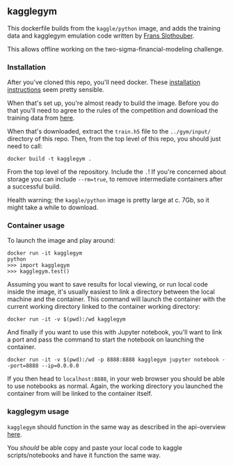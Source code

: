 ## kagglegym

This dockerfile builds from the `kaggle/python` image, and adds the training data
and kagglegym emulation code written by
[Frans Slothouber](https://www.kaggle.com/slothouber/two-sigma-financial-modeling/kagglegym-emulation).

This allows offline working on the two-sigma-financial-modeling challenge.

### Installation

After you've cloned this repo, you'll need docker. These [installation instructions](https://www.digitalocean.com/community/tutorials/how-to-install-and-use-docker-on-ubuntu-16-04#step-6-—-committing-changes-in-a-container-to-a-docker-image) seem pretty sensible.

When that's set up, you're almost ready to build the image. Before you do that you'll need to agree
to the rules of the competition and download the training data from [here](https://www.kaggle.com/c/two-sigma-financial-modeling/data).

When that's downloaded, extract the `train.h5` file to the `../gym/input/` directory
of this repo. Then, from the top level of this repo, you should just need to call:
```
docker build -t kagglegym .
```
From the top level of the repository. Include the `.`! If you're concerned about storage you can include `--rm=true`, to remove intermediate containers after a successful build.

Health warning; the `kaggle/python` image is pretty large at c. 7Gb, so it might
take a while to download.

### Container usage

To launch the image and play around:

```
docker run -it kagglegym
python
>>> import kagglegym
>>> kagglegym.test()
```

Assuming you want to save results for local viewing, or run local code inside
the image, it's usually easiest to link a directory between the local machine
and the container. This command will launch the container with the current
working directory linked to the container working directory:

```
docker run -it -v $(pwd):/wd kagglegym
```

And finally if you want to use this with Jupyter notebook, you'll want to link a port
and pass the command to start the notebook on launching the container.
```
docker run -it -v $(pwd):/wd -p 8888:8888 kagglegym jupyter notebook --port=8888 --ip=0.0.0.0
```
If you then head to `localhost:8888`, in your web browser you should be able to
use notebooks as normal. Again, the working directory you launched the container
from will be linked to the container itself.

### kagglegym usage

`kagglegym` should function in the same way as described in the api-overview [here](https://www.kaggle.com/jeffmoser/two-sigma-financial-modeling/kagglegym-api-overview).

You *should* be able copy and paste your local code to kaggle scripts/notebooks
and have it function the same way.
